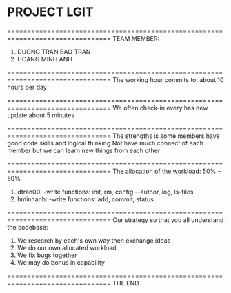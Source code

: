 # PROJECT LGIT
================================================================================
TEAM MEMBER:
1. DUONG TRAN BAO TRAN
2. HOANG MINH ANH

================================================================================
The working hour commits to: about 10 hours per day

================================================================================
We often check-in every has new update about 5 minutes

================================================================================
The strengths is some members have good code skills and logical thinking
Not have much connect of each member but we can learn new things from each other

================================================================================
The allocation of the workload: 50% ~ 50%
1. dtran00:
	-write functions: init, rm, config --author, log, ls-files
2. hminhanh:
	-write functions: add, commit, status

================================================================================
Our strategy so that you all understand the codebase: 
1. We research by each's own way then exchange ideas
2. We do our own allocated workload
3. We fix bugs together
4. We may do bonus in capability

================================================================================
THE END
